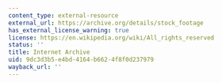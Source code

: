 ```yaml
---
content_type: external-resource
external_url: https://archive.org/details/stock_footage
has_external_license_warning: true
license: https://en.wikipedia.org/wiki/All_rights_reserved
status: ''
title: Internet Archive
uid: 9dc3d3b5-e4bd-4164-b662-4f8f0d237979
wayback_url: ''
---
```

